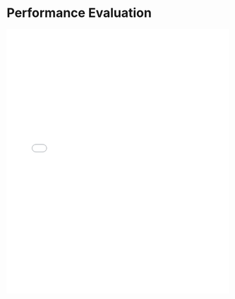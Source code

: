 # Performance Evaluation

<MDXLayout>
  <embed src="/assets/files/02-PerformanceEvaluation-25cfd45d27704acb6cbee32efe2ae4e9.pdf" type="application/pdf" width="100%" height="600px" />
</MDXLayout>